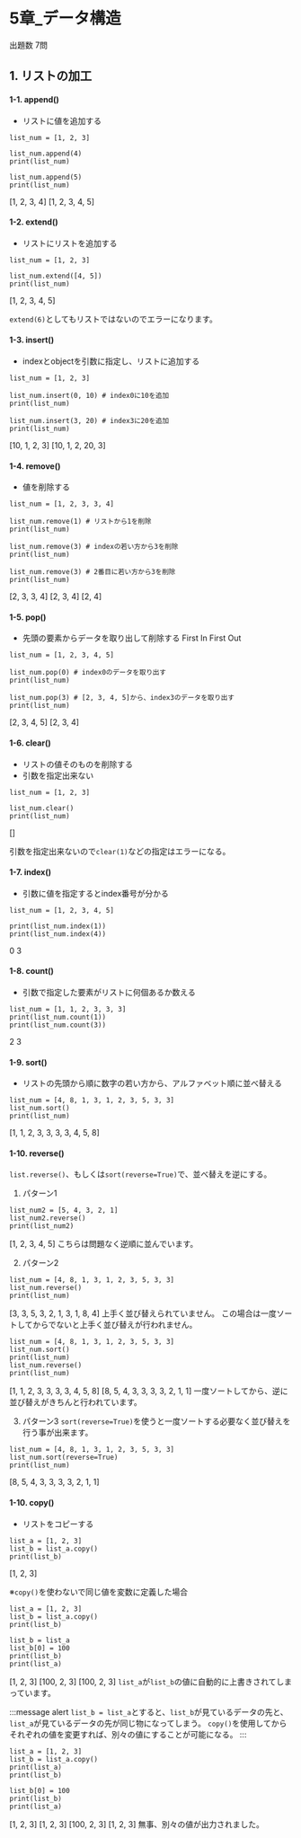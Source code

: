 # 5章_データ構造
出題数 7問

## 1. リストの加工
#### 1-1. append()
- リストに値を追加する

```python: append
list_num = [1, 2, 3]

list_num.append(4)
print(list_num)

list_num.append(5)
print(list_num)
```
[1, 2, 3, 4]
[1, 2, 3, 4, 5]

#### 1-2. extend()
- リストにリストを追加する

```python: extend
list_num = [1, 2, 3]

list_num.extend([4, 5])
print(list_num)
```
[1, 2, 3, 4, 5]

`extend(6)`としてもリストではないのでエラーになります。

#### 1-3. insert()
- indexとobjectを引数に指定し、リストに追加する

```python: insert
list_num = [1, 2, 3]

list_num.insert(0, 10) # index0に10を追加
print(list_num)

list_num.insert(3, 20) # index3に20を追加
print(list_num)
```
[10, 1, 2, 3]
[10, 1, 2, 20, 3]

#### 1-4. remove()
- 値を削除する

```python: remove
list_num = [1, 2, 3, 3, 4]

list_num.remove(1) # リストから1を削除
print(list_num)

list_num.remove(3) # indexの若い方から3を削除
print(list_num)

list_num.remove(3) # 2番目に若い方から3を削除
print(list_num)
```
[2, 3, 3, 4]
[2, 3, 4]
[2, 4]

#### 1-5. pop()
- 先頭の要素からデータを取り出して削除する
First In First Out

```python: pop
list_num = [1, 2, 3, 4, 5]

list_num.pop(0) # index0のデータを取り出す
print(list_num)

list_num.pop(3) # [2, 3, 4, 5]から、index3のデータを取り出す
print(list_num)
```
[2, 3, 4, 5]
[2, 3, 4]

#### 1-6. clear()
- リストの値そのものを削除する
- 引数を指定出来ない

```python: clear
list_num = [1, 2, 3]

list_num.clear()
print(list_num)
```
[]

引数を指定出来ないので`clear(1)`などの指定はエラーになる。

#### 1-7. index()
- 引数に値を指定するとindex番号が分かる

```python: index
list_num = [1, 2, 3, 4, 5]

print(list_num.index(1))
print(list_num.index(4))
```
0
3

#### 1-8. count()
- 引数で指定した要素がリストに何個あるか数える

```python: count
list_num = [1, 1, 2, 3, 3, 3]
print(list_num.count(1))
print(list_num.count(3))
```
2
3

#### 1-9. sort()
- リストの先頭から順に数字の若い方から、アルファベット順に並べ替える

```python: sort
list_num = [4, 8, 1, 3, 1, 2, 3, 5, 3, 3]
list_num.sort()
print(list_num)
```
[1, 1, 2, 3, 3, 3, 3, 4, 5, 8]

#### 1-10. reverse()
`list.reverse()`、もしくは`sort(reverse=True)`で、並べ替えを逆にする。

1. パターン1
```python: reverse
list_num2 = [5, 4, 3, 2, 1]
list_num2.reverse()
print(list_num2)
```
[1, 2, 3, 4, 5]
こちらは問題なく逆順に並んでいます。

2. パターン2
```python: reverse
list_num = [4, 8, 1, 3, 1, 2, 3, 5, 3, 3]
list_num.reverse()
print(list_num)
```
[3, 3, 5, 3, 2, 1, 3, 1, 8, 4]
上手く並び替えられていません。
この場合は一度ソートしてからでないと上手く並び替えが行われません。

```python: reverse
list_num = [4, 8, 1, 3, 1, 2, 3, 5, 3, 3]
list_num.sort()
print(list_num)
list_num.reverse()
print(list_num)
```
[1, 1, 2, 3, 3, 3, 3, 4, 5, 8]
[8, 5, 4, 3, 3, 3, 3, 2, 1, 1]
一度ソートしてから、逆に並び替えがきちんと行われています。

3. パターン3
`sort(reverse=True)`を使うと一度ソートする必要なく並び替えを行う事が出来ます。

```python: sort(reverse=True)
list_num = [4, 8, 1, 3, 1, 2, 3, 5, 3, 3]
list_num.sort(reverse=True)
print(list_num)
```
[8, 5, 4, 3, 3, 3, 3, 2, 1, 1]

#### 1-10. copy()
- リストをコピーする

```python: copy
list_a = [1, 2, 3]
list_b = list_a.copy()
print(list_b)
```
[1, 2, 3]

※`copy()`を使わないで同じ値を変数に定義した場合

```python: not copy
list_a = [1, 2, 3]
list_b = list_a.copy()
print(list_b)

list_b = list_a
list_b[0] = 100
print(list_b)
print(list_a)
```
[1, 2, 3]
[100, 2, 3]
[100, 2, 3]
`list_a`が`list_b`の値に自動的に上書きされてしまっています。

:::message alert
`list_b = list_a`とすると、`list_b`が見ているデータの先と、`list_a`が見ているデータの先が同じ物になってしまう。
`copy()`を使用してからそれぞれの値を変更すれば、別々の値にすることが可能になる。
:::

```python: copy
list_a = [1, 2, 3]
list_b = list_a.copy()
print(list_a)
print(list_b)

list_b[0] = 100
print(list_b)
print(list_a)
```
[1, 2, 3]
[1, 2, 3]
[100, 2, 3]
[1, 2, 3]
無事、別々の値が出力されました。
